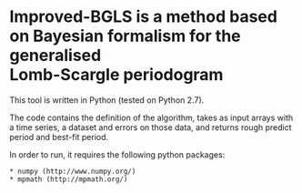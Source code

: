 Improved-BGLS is a method based on Bayesian formalism for the generalised <br/> Lomb-Scargle periodogram
=======================================================================

This tool is written in Python (tested on Python 2.7).

The code contains the definition of the algorithm, takes as input arrays with a time series, a dataset and errors on those data, and returns rough predict period and best-fit period.

In order to run, it requires the following python packages:

    * numpy (http://www.numpy.org/)
    * mpmath (http://mpmath.org/)

